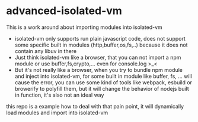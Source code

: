# advanced-isolated-vm
This is a work around about importing modules into isolated-vm

- isolated-vm only supports run plain javascript code, does not support some specific built in modules (http,buffer,os,fs,..) because it does not contain any libuv in there
- Just think isolated-vm like a browser, that you can not import a npm module or use buffer,fs,crypto,... even for console.log >_<
- But it's not really like a browser, when you try to bundle npm module and inject into isolated-vm, for some built in module like buffer, fs, ... will cause the error, you can use some kind of tools like webpack, esbuild or browerify to polyfill them, but it will change the behavior of nodejs built in function, it's also not an ideal way

this repo is a example how to deal with that pain point, it will dynamically load modules and import into isolated-vm
